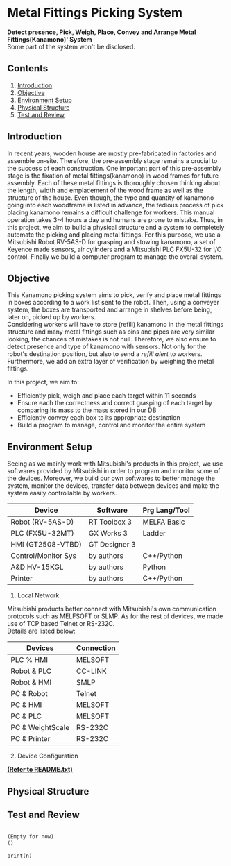 # Metal Fittings Picking System

**Detect presence, Pick, Weigh, Place, Convey and Arrange Metal Fittings(Kanamono)' System**<br>
Some part of the system won't be disclosed. 

## Contents

1. [Introduction](https://github.com/Kzoz/pick_place-robot/blob/b6b515bcfeed07584688a4f2fe7675130e581c27/docs/index.md#introduction)
2. [Objective](https://github.com/Kzoz/pick_place-robot/blob/b6b515bcfeed07584688a4f2fe7675130e581c27/docs/index.md#objective)
3. [Environment Setup](https://github.com/Kzoz/pick_place-robot/blob/b6b515bcfeed07584688a4f2fe7675130e581c27/docs/index.md#environment-setup)
4. [Physical Structure](https://github.com/Kzoz/pick_place-robot/blob/b6b515bcfeed07584688a4f2fe7675130e581c27/docs/index.md#physical-structure)
5. [Test and Review](https://github.com/Kzoz/pick_place-robot/blob/b6b515bcfeed07584688a4f2fe7675130e581c27/docs/index.md#test-and-review)

## Introduction

  In recent years, wooden house are mostly pre-fabricated in factories and assemble on-site.
Therefore, the pre-assembly stage remains a crucial to the success of each construction. One important part of this pre-assembly stage is the fixation of metal fittings(kanamono) in wood frames for future assembly. Each of these metal fittings is thoroughly chosen thinking about the length, width and emplacement of the wood frame as well as the structure of the house. Even though, the type and quantity of kanamono going into each woodframe is listed in advance, the tedious process of pick placing kanamono remains a difficult challenge for workers. This manual operation takes 3-4 hours a day and humans are prone to mistake. 
  Thus, in this project, we aim to build a physical structure and a system to completely automate the picking and placing metal fittings. For this purpose, we use a Mitsubishi Robot RV-5AS-D for grasping and stowing kanamono, a set of Keyence made sensors, air cylinders and a Mitsubishi PLC FX5U-32 for I/O control. Finally we build a computer program to manage the overall system.


## Objective

This Kanamono picking system aims to pick, verify and place metal fittings in boxes according to a work list sent to the robot. Then, using a conveyer system, the boxes are transported and arrange in shelves before being, later on, picked up by workers. <br>
Considering workers will have to store (refill) kanamono in the metal fittings structure and many metal fittings such as pins and pipes are very similar looking, the chances of mistakes is not null. Therefore, we also ensure to detect presence and type of kanamono with sensors. Not only for the robot's destination position, but also to send a *refill alert* to workers. Furthermore, we add an extra layer of verification by weighing the metal fittings.<br>

In this project, we aim to:
- Efficiently pick, weigh and place each target within 11 seconds
- Ensure each the correctness and correct grasping of each target by comparing its mass to the mass stored in our DB
- Efficiently convey each box to its appropriate destination
- Build a program to manage, control and monitor the entire system


## Environment Setup

Seeing as we mainly work with Mitsubishi's products in this project, we use softwares provided by Mitsubishi in order to program and monitor some of the devices. Moreover, we build our own softwares to better manage the system, monitor the devices, transfer data between devices and make the system easily controllable by workers.<br>

|       Device        |     Software     |     Prg Lang/Tool    |
|---------------------|------------------|----------------------|
|   Robot (RV-5AS-D)  |   RT Toolbox 3   |       MELFA Basic    |
|   PLC (FX5U-32MT)   |    GX Works 3    |       Ladder         |
|   HMI (GT2508-VTBD) |   GT Designer 3  |                      |
| Control/Monitor Sys |    by authors    |       C++/Python     |
|    A&D HV-15KGL     |    by authors    |        Python        |
|       Printer       |    by authors    |       C++/Python     |

1. Local Network

Mitsubishi products better connect with Mitsubishi's own communication protocols such as MELFSOFT or SLMP. 
As for the rest of devices, we made use of TCP based Telnet or RS-232C.<br>
Details are listed below:

|      Devices    |     Connection   |
|-----------------|------------------|
|     PLC % HMI   |      MELSOFT     |
|    Robot & PLC  |      CC-LINK     |
|    Robot & HMI  |        SMLP      |
|     PC & Robot  |       Telnet     |
|     PC & HMI    |      MELSOFT     |
|     PC & PLC    |      MELSOFT     |
| PC & WeightScale|       RS-232C    |
|   PC & Printer  |       RS-232C    |

2. Device Configuration

**[(Refer to README.txt)](https://github.com/Kzoz/pick_place-robot/blob/1c1ec4907c43758da2b93e9150891c6ac6a3e122/Robot_work/README.txt)**


## Physical Structure

## Test and Review


```markdown

(Empty for now) 
()

```

`print(n)`
